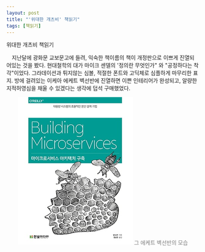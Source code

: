 ```yaml
---
layout: post
title: "'위대한 개츠비' 책읽기"
tags: [책읽기]
---
```

위대한 개츠비 책읽기
<!--more-->
　지난달에 광화문 교보문고에 들려, 익숙한 책이름의 책이 개정판으로 이쁘게 진열되어있는 것을 봤다. 현대철학의 대가 마이크 센델의 '정의란 무엇인가" 와 "공정하다는 착각"이었다. 그라데이션과 튀지않는 심볼, 적절한 폰트와 고딕체로 심플하게 마무리한 표지. 방에 걸려있는 이케아 에케트 벽선반에 진열하면 이쁜 인테리어가 완성되고, 알량한 지적허영심을 채울 수 있겠다는 생각에 덥석 구매했었다.

<p align="center" style="color:gray">
  <img src="/public/img/2022-01-26-Enterprise-Intergration-Patterns_1.jpg" style="padding: 0;margin:0;">
  <span>그 에케트 벽선반의 모습</span>
</p>